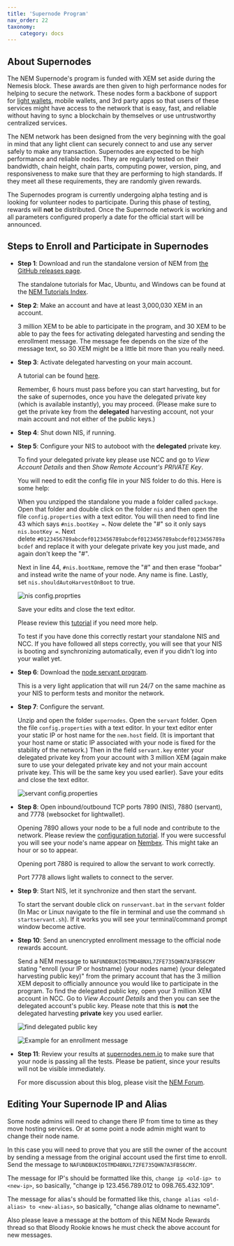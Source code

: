 ```yaml
---
title: 'Supernode Program'
nav_order: 22
taxonomy:
    category: docs
---
```


## About Supernodes

The NEM Supernode's program is funded with XEM set aside during the Nemesis block. These awards are then given to high performance nodes for helping to secure the network. These nodes form a backbone of support for [light wallets](http://nem.ghost.io/lightwallet/), mobile wallets, and 3rd party apps so that users of these services might have access to the network that is easy, fast, and reliable without having to sync a blockchain by themselves or use untrustworthy centralized services.

The NEM network has been designed from the very beginning with the goal in mind that any light client can securely connect to and use any server safely to make any transaction. Supernodes are expected to be high performance and reliable nodes. They are regularly tested on their bandwidth, chain height, chain parts, computing power, version, ping, and responsiveness to make sure that they are performing to high standards. If they meet all these requirements, they are randomly given rewards.

The Supernodes program is currently undergoing alpha testing and is looking for volunteer nodes to participate. During this phase of testing, rewards will **not** be distributed. Once the Supernode network is working and all parameters configured properly a date for the official start will be announced.

## Steps to Enroll and Participate in Supernodes

- **Step 1**: Download and run the standalone version of NEM from [the GitHub releases page](https://github.com/NemProject/NanoWallet/releases).

  The standalone tutorials for Mac, Ubuntu, and Windows can be found at the [NEM Tutorials Index](http://nem.ghost.io/nem-tutorial-list/).

- **Step 2**: Make an account and have at least 3,000,030 XEM in an account.

  3 million XEM to be able to participate in the program, and 30 XEM to be able to pay the fees for activating delegated harvesting and sending the enrollment message. The message fee depends on the size of the message text, so 30 XEM might be a little bit more than you really need.

- **Step 3**: Activate delegated harvesting on your main account.

  A tutorial can be found [here](http://nem.ghost.io/how-to-use-delegated-harvesting/).
  
  Remember, 6 hours must pass before you can start harvesting, but for the sake of supernodes, once you have the delegated private key (which is available instantly), you may proceed. (Please make sure to get the private key from the **delegated** harvesting account, not your main account and not either of the public keys.)

- **Step 4**: Shut down NIS, if running.

- **Step 5**: Configure your NIS to autoboot with the **delegated** private key.

  To find your delegated private key please use NCC and go to *View Account Details* and then *Show Remote Account's PRIVATE Key*.

  You will need to edit the config file in your NIS folder to do this. Here is some help:

  When you unzipped the standalone you made a folder called ``package``. Open that folder and double click on the folder ``nis`` and then open the file ``config.properties`` with a text editor. You will then need to find line 43 which says ``#nis.bootKey =``. Now delete the "#" so it only says  ``nis.bootKey =``. Next delete ``#0123456789abcdef0123456789abcdef0123456789abcdef0123456789abcdef`` and replace it with your delegate private key you just made, and again don't keep the "#".

  Next in line 44, ``#nis.bootName``, remove the "#" and then erase "foobar" and instead write the name of your node. Any name is fine. Lastly, set ``nis.shouldAutoHarvestOnBoot`` to true.

  ![nis config.proprties](Screenshot-2016-02-07-05-25-08.png)

  Save your edits and close the text editor.

  Please review this [tutorial](http://nem.ghost.io/nis-auto-start-and-auto-harvest/) if you need more help.

  To test if you have done this correctly restart your standalone NIS and NCC. If you have followed all steps correctly, you will see that your NIS is booting and synchronizing automatically, even if you didn't log into your wallet yet.

- **Step 6**: Download the [node servant program](https://drive.google.com/open?id=0B_0Z9jDGHPxPVmdCVDFTT25CXzg).
  
  This is a very light application that will run 24/7 on the same machine as your NIS to perform tests and monitor the network.

- **Step 7**: Configure the servant.

  Unzip and open the folder ``supernodes``. Open the ``servant`` folder. Open the file ``config.properties`` with a text editor. In your text editor enter your static IP or host name for the ``nem.host`` field. (It is important that your host name or static IP associated with your node is fixed for the stability of the network.) Then in the field ``servant.key`` enter your delegated private key from your account with 3 million XEM (again make sure to use your delegated private key and not your main account private key. This will be the same key you used earlier). Save your edits and close the text editor.

  ![servant config.properties](Screenshot-2016-01-06-14-07-35-copy-1.png)

- **Step 8**: Open inbound/outbound TCP ports 7890 (NIS), 7880 (servant), and 7778 (websocket for lightwallet).

  Opening 7890 allows your node to be a full node and contribute to the network. Please review the [configuration tutorial](http://nem.ghost.io/easy-configuration-guide-opening-port-7890/). If you were successful you will see your node's name appear on [Nembex](http://chain.nem.ninja/#/nodes/). This might take an hour or so to appear.

  Opening port 7880 is required to allow the servant to work correctly.

  Port 7778 allows light wallets to connect to the server.

- **Step 9**: Start NIS, let it synchronize and then start the servant.

  To start the servant double click on ``runservant.bat`` in the ``servant`` folder (In Mac or Linux navigate to the file in terminal and use the command ``sh startservant.sh``). If it works you will see your terminal/command prompt window become active.

- **Step 10**: Send an unencrypted enrollment message to the official node rewards account.

  Send a NEM message to ``NAFUNDBUKIOSTMD4BNXL7ZFE735QHN7A3FBS6CMY`` stating "enroll (your IP or hostname) (your nodes name) (your delegated harvesting public key)" from the primary account that has the 3 million XEM deposit to officially announce you would like to participate in the program. To find the delegated public key, open your 3 million XEM account in NCC. Go to *View Account Details* and then you can see the delegated account's public key. Please note that this is **not** the delegated harvesting **private** key you used earlier.

  ![find delegated public key](delegated-key.png)

  ![Example for an enrollment message](enroll-1.png)

- **Step 11**: Review your results at [supernodes.nem.io](http://supernodes.nem.io/) to make sure that your node is passing all the tests. Please be patient, since your results will not be visible immediately.

  For more discussion about this blog, please visit the [NEM Forum](https://forum.nem.io/t/nem-supernode-rewards-program/1735).

## Editing Your Supernode IP and Alias

Some node admins will need to change there IP from time to time as they move hosting services. Or at some point a node admin might want to change their node name.

In this case you will need to prove that you are still the owner of the account by sending a message from the original account used the first time to enroll. Send the message to ``NAFUNDBUKIOSTMD4BNXL7ZFE735QHN7A3FBS6CMY``.

The message for IP's should be formatted like this, `change ip <old-ip> to <new-ip>`, so basically, "change ip 123.456.789.012 to 098.765.432.109".

The message for alias's should be formatted like this, `change alias <old-alias> to <new-alias>`, so basically, "change alias oldname to newname".

Also please leave a message at the bottom of this NEM Node Rewards thread so that Bloody Rookie knows he must check the above account for new messages.
